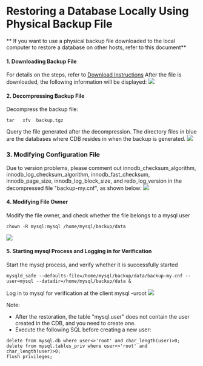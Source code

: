 # Restoring a Database Locally Using Physical Backup File
** If you want to use a physical backup file downloaded to the local computer to restore a database on other hosts, refer to this document**
#### 1. Downloading Backup File
For details on the steps, refer to [Download Instructions](https://intl.cloud.tencent.com/document/product/236/7358)
After the file is downloaded, the following information will be displayed:
![](https://mc.qcloudimg.com/static/img/d02b20501dd1c42a95f2b7a74c266b98/1.png)

#### 2. Decompressing Backup File
Decompress the backup file:
```
tar   xfv  backup.tgz
```
Query the file generated after the decompression. The directory files in blue are the databases where CDB resides in when the backup is generated.
![](https://main.qcloudimg.com/raw/60400fcbb47df35c77291c842c56c75e.png)

### 3. Modifying Configuration File
Due to version problems, please comment out
innodb_checksum_algorithm,
innodb_log_checksum_algorithm,
innodb_fast_checksum,
innodb_page_size,
innodb_log_block_size, and
redo_log_version in the decompressed file "backup-my.cnf", as shown below:
![](https://mc.qcloudimg.com/static/img/10113311b33e398ce0df96ca419f7f45/3.png)

#### 4. Modifying File Owner
Modify the file owner, and check whether the file belongs to a mysql user
```
chown -R mysql:mysql /home/mysql/backup/data
```
![](https://main.qcloudimg.com/raw/60400fcbb47df35c77291c842c56c75e.png)

#### 5. Starting mysql Process and Logging in for Verification
Start the mysql process, and verify whether it is successfully started
```
mysqld_safe --defaults-file=/home/mysql/backup/data/backup-my.cnf --user=mysql --datadir=/home/mysql/backup/data &
```
Log in to mysql for verification at the client
mysql  -uroot
![](https://mc.qcloudimg.com/static/img/346346626997b85385408ac728bf82ff/5.png)

Note:

* After the restoration, the table "mysql.user" does not contain the user created in the CDB, and you need to create one.
* Execute the following SQL before creating a new user:
```
delete from mysql.db where user<>'root' and char_length(user)>0;
delete from mysql.tables_priv where user<>'root' and char_length(user)>0;
flush privileges;
```






